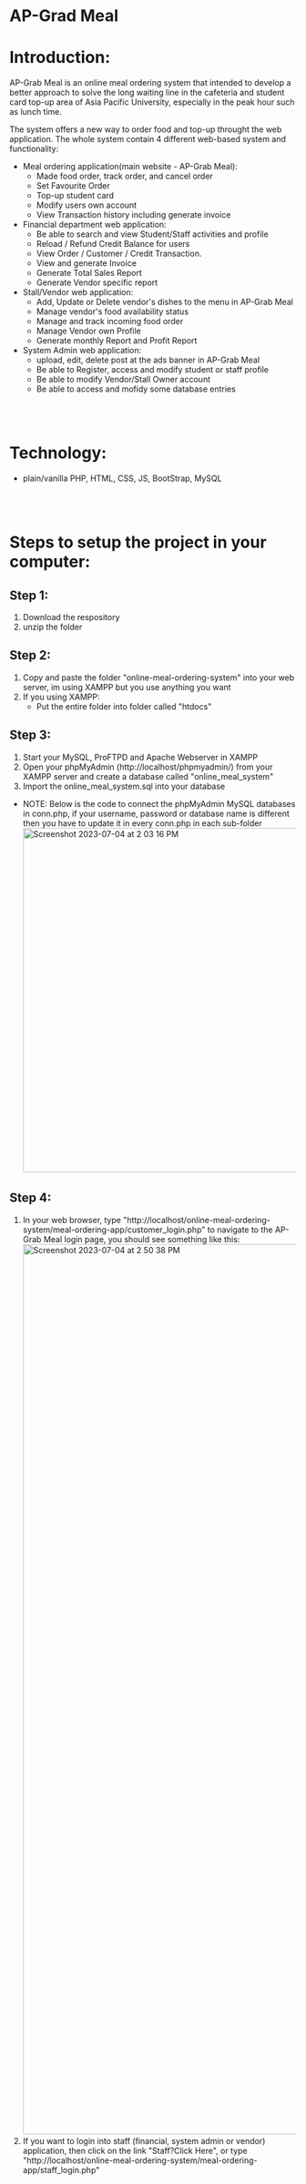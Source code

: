 # AP-Grad Meal

# Introduction:
AP-Grab Meal is an online meal ordering system that intended to develop a better approach to solve the long waiting line in the cafeteria and student card top-up area of Asia Pacific University, especially in the peak hour such as lunch time.

The system offers a new way to order food and top-up throught the web application. The whole system contain 4 different web-based system and functionality:
- Meal ordering application(main website - AP-Grab Meal):
  - Made food order, track order, and cancel order
  - Set Favourite Order
  - Top-up student card
  - Modify users own account
  - View Transaction history including generate invoice
- Financial department web application:
  - Be able to search and view Student/Staff activities and profile
  - Reload / Refund Credit Balance for users
  - View Order / Customer / Credit Transaction.
  - View and generate Invoice
  - Generate Total Sales Report
  - Generate Vendor specific report
- Stall/Vendor web application:
  - Add, Update or Delete vendor's dishes to the menu in AP-Grab Meal
  - Manage vendor's food availability status
  - Manage and track incoming food order
  - Manage Vendor own Profile
  - Generate monthly Report and Profit Report
- System Admin web application:
  - upload, edit, delete post at the ads banner in AP-Grab Meal
  - Be able to Register, access and modify student or staff profile
  - Be able to modify Vendor/Stall Owner account
  - Be able to access and mofidy some database entries
    
<br>
<br>

# Technology:
- plain/vanilla PHP, HTML, CSS, JS, BootStrap, MySQL

<br>
<br>

# Steps to setup the project in your computer:
## Step 1:
1. Download the respository
2. unzip the folder

## Step 2:
1. Copy and paste the folder "online-meal-ordering-system" into your web server, im using XAMPP but you use anything you want
2. If you using XAMPP:
    - Put the entire folder into folder called "htdocs"

## Step 3:
1. Start your MySQL, ProFTPD and Apache Webserver in XAMPP
2. Open your phpMyAdmin (http://localhost/phpmyadmin/) from your XAMPP server and create a database called "online_meal_system"
3. Import the online_meal_system.sql into your database
- NOTE: Below is the code to connect the phpMyAdmin MySQL databases in conn.php, if your username, password or database name is different then you have to update it in every conn.php in each sub-folder
    <img width="605" alt="Screenshot 2023-07-04 at 2 03 16 PM" src="https://github.com/zengkeat/Online-meal-ordering-system/assets/42499826/65c03bf0-5dc9-469b-9ecf-ed5689e4fe33">

## Step 4:
1. In your web browser, type "http://localhost/online-meal-ordering-system/meal-ordering-app/customer_login.php" to navigate to the AP-Grab Meal login page, you should see something like this:
    <img width="1564" alt="Screenshot 2023-07-04 at 2 50 38 PM" src="https://github.com/zengkeat/Online-meal-ordering-system/assets/42499826/af31dda1-f73e-4f6f-98ee-8c3e459d983e">
2. If you want to login into staff (financial, system admin or vendor) application, then click on the link "Staff?Click Here", or type "http://localhost/online-meal-ordering-system/meal-ordering-app/staff_login.php"

<br>
<br>
<br>


# Username and Password:
  - You can visit the database table "customer", "staff", "stall" to get username and password to access different web application, all the passwords is set to "12345678".
  - I have list some example of username and password that you can to login to each application 
      - Meal-ordering-application (http://localhost/online-meal-ordering-system/meal-ordering-app/customer_login.php):
          - username: TP044766, password: 12345678
          - username: TP044765, password: 12345678
      - financial-dept-application (http://localhost/online-meal-ordering-system/meal-ordering-app/staff_login.php):
          - username: finance, password:12345678, role: Financial Department(pick at the drop down)
      - system-admin-application http://localhost/online-meal-ordering-system/meal-ordering-app/staff_login.php):
          - username: admin, password:12345678, role: System Admin(pick at the drop down)
      - vendor-dept-application (http://localhost/online-meal-ordering-system/meal-ordering-app/staff_login.php):
          - username: western, password:12345678, role: Stall Department(pick at the drop down)
          - username: chinese, password:12345678, role: Stall Department(pick at the drop down)
          - username: malay, password:12345678, role: Stall Department(pick at the drop down)
          - username: indian, password:12345678, role: Stall Department(pick at the drop down)
          - username: arab, password:12345678, role: Stall Department(pick at the drop down)
          - username: bakery, password:12345678, role: Stall Department(pick at the drop down)
          - username: dessert, password:12345678, role: Stall Department(pick at the drop down)
          - username: beverage, password:12345678, role: Stall Department(pick at the drop down)
            

